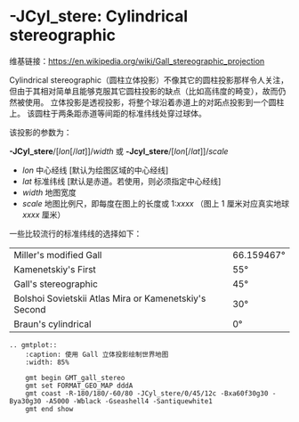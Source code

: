 # -JCyl_stere: Cylindrical stereographic

维基链接：<https://en.wikipedia.org/wiki/Gall_stereographic_projection>

Cylindrical stereographic（圆柱立体投影）不像其它的圆柱投影那样令人关注，
但由于其相对简单且能够克服其它圆柱投影的缺点（比如高纬度的畸变），故而仍然被使用。
立体投影是透视投影，将整个球沿着赤道上的对跖点投影到一个圆柱上。
该圆柱于两条距赤道等间距的标准纬线处穿过球体。

该投影的参数为：

**-JCyl_stere**/\[*lon*\[/*lat*\]\]/*width*
或
**-Jcyl_stere**/\[*lon*\[/*lat*\]\]/*scale*

- *lon* 中心经线 \[默认为绘图区域的中心经线\]
- *lat* 标准纬线 \[默认是赤道。若使用，则必须指定中心经线\]
- *width* 地图宽度
- *scale* 地图比例尺，即每度在图上的长度或 1:*xxxx* （图上 1 厘米对应真实地球 *xxxx* 厘米）

一些比较流行的标准纬线的选择如下：

|                                                       |            |
| ----------------------------------------------------- | ---------- |
| Miller's modified Gall                                | 66.159467° |
| Kamenetskiy's First                                   | 55°        |
| Gall's stereographic                                  | 45°        |
| Bolshoi Sovietskii Atlas Mira or Kamenetskiy's Second | 30°        |
| Braun's cylindrical                                   | 0°         |

```{eval-rst}
.. gmtplot::
    :caption: 使用 Gall 立体投影绘制世界地图
    :width: 85%

    gmt begin GMT_gall_stereo
    gmt set FORMAT_GEO_MAP dddA
    gmt coast -R-180/180/-60/80 -JCyl_stere/0/45/12c -Bxa60f30g30 -Bya30g30 -A5000 -Wblack -Gseashell4 -Santiquewhite1
    gmt end show
```
